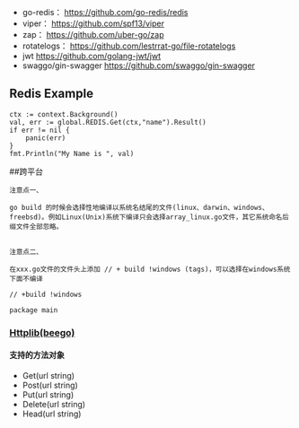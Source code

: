 

- go-redis： https://github.com/go-redis/redis
- viper： https://github.com/spf13/viper
- zap： https://github.com/uber-go/zap
- rotatelogs： https://github.com/lestrrat-go/file-rotatelogs
- jwt  https://github.com/golang-jwt/jwt
- swaggo/gin-swagger https://github.com/swaggo/gin-swagger


## Redis Example

```
ctx := context.Background()
val, err := global.REDIS.Get(ctx,"name").Result()
if err != nil {
    panic(err)
}
fmt.Println("My Name is ", val)
```



##跨平台

```
注意点一、

go build 的时候会选择性地编译以系统名结尾的文件(linux、darwin、windows、freebsd)。例如Linux(Unix)系统下编译只会选择array_linux.go文件，其它系统命名后缀文件全部忽略。


注意点二、

在xxx.go文件的文件头上添加 // + build !windows (tags)，可以选择在windows系统下面不编译 

// +build !windows

package main
```

### [Httplib(beego)](https://beego.me/docs/module/httplib.md)

#### 支持的方法对象

- Get(url string)
- Post(url string)
- Put(url string)
- Delete(url string)
- Head(url string)